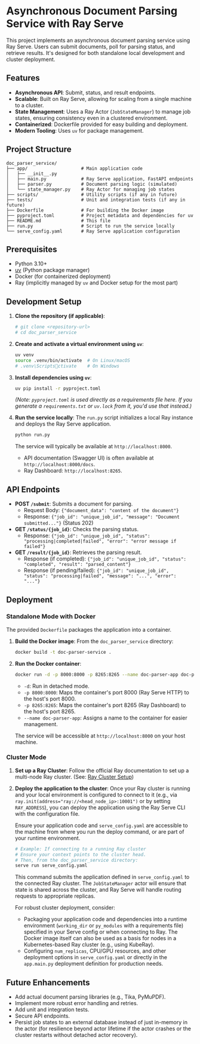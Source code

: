 # Asynchronous Document Parsing Service with Ray Serve

This project implements an asynchronous document parsing service using Ray Serve. Users can submit documents, poll for parsing status, and retrieve results. It's designed for both standalone local development and cluster deployment.

## Features

- **Asynchronous API**: Submit, status, and result endpoints.
- **Scalable**: Built on Ray Serve, allowing for scaling from a single machine to a cluster.
- **State Management**: Uses a Ray Actor (`JobStateManager`) to manage job states, ensuring consistency even in a clustered environment.
- **Containerized**: Dockerfile provided for easy building and deployment.
- **Modern Tooling**: Uses `uv` for package management.

## Project Structure

```
doc_parser_service/
├── app/                    # Main application code
│   ├── __init__.py
│   ├── main.py             # Ray Serve application, FastAPI endpoints
│   ├── parser.py           # Document parsing logic (simulated)
│   └── state_manager.py    # Ray Actor for managing job states
├── scripts/                # Utility scripts (if any in future)
├── tests/                  # Unit and integration tests (if any in future)
├── Dockerfile              # For building the Docker image
├── pyproject.toml          # Project metadata and dependencies for uv
├── README.md               # This file
├── run.py                  # Script to run the service locally
└── serve_config.yaml       # Ray Serve application configuration
```

## Prerequisites

- Python 3.10+
- [uv](https://github.com/astral-sh/uv) (Python package manager)
- Docker (for containerized deployment)
- Ray (implicitly managed by `uv` and Docker setup for the most part)

## Development Setup

1.  **Clone the repository (if applicable)**:
    ```bash
    # git clone <repository-url>
    # cd doc_parser_service
    ```

2.  **Create and activate a virtual environment using `uv`**:
    ```bash
    uv venv
    source .venv/bin/activate  # On Linux/macOS
    # .venv\Scriptsctivate    # On Windows
    ```

3.  **Install dependencies using `uv`**:
    ```bash
    uv pip install -r pyproject.toml
    ```
    *(Note: `pyproject.toml` is used directly as a requirements file here. If you generate a `requirements.txt` or `uv.lock` from it, you'd use that instead.)*

4.  **Run the service locally**:
    The `run.py` script initializes a local Ray instance and deploys the Ray Serve application.
    ```bash
    python run.py
    ```
    The service will typically be available at `http://localhost:8000`.
    - API documentation (Swagger UI) is often available at `http://localhost:8000/docs`.
    - Ray Dashboard: `http://localhost:8265`.

## API Endpoints

-   **POST `/submit`**: Submits a document for parsing.
    -   Request Body: `{"document_data": "content of the document"}`
    -   Response: `{"job_id": "unique_job_id", "message": "Document submitted..."}` (Status 202)
-   **GET `/status/{job_id}`**: Checks the parsing status.
    -   Response: `{"job_id": "unique_job_id", "status": "processing|completed|failed", "error": "error message if failed"}`
-   **GET `/result/{job_id}`**: Retrieves the parsing result.
    -   Response (if completed): `{"job_id": "unique_job_id", "status": "completed", "result": "parsed_content"}`
    -   Response (if pending/failed): `{"job_id": "unique_job_id", "status": "processing|failed", "message": "...", "error": "..."}`

## Deployment

### Standalone Mode with Docker

The provided `Dockerfile` packages the application into a container.

1.  **Build the Docker image**:
    From the `doc_parser_service` directory:
    ```bash
    docker build -t doc-parser-service .
    ```

2.  **Run the Docker container**:
    ```bash
    docker run -d -p 8000:8000 -p 8265:8265 --name doc-parser-app doc-parser-service
    ```
    - `-d`: Run in detached mode.
    - `-p 8000:8000`: Maps the container's port 8000 (Ray Serve HTTP) to the host's port 8000.
    - `-p 8265:8265`: Maps the container's port 8265 (Ray Dashboard) to the host's port 8265.
    - `--name doc-parser-app`: Assigns a name to the container for easier management.

    The service will be accessible at `http://localhost:8000` on your host machine.

### Cluster Mode

1.  **Set up a Ray Cluster**:
    Follow the official Ray documentation to set up a multi-node Ray cluster.
    (See: [Ray Cluster Setup](https://docs.ray.io/en/latest/cluster/getting-started.html))

2.  **Deploy the application to the cluster**:
    Once your Ray cluster is running and your local environment is configured to connect to it (e.g., via `ray.init(address="ray://<head_node_ip>:10001")` or by setting `RAY_ADDRESS`), you can deploy the application using the Ray Serve CLI with the configuration file.

    Ensure your application code and `serve_config.yaml` are accessible to the machine from where you run the deploy command, or are part of your runtime environment.

    ```bash
    # Example: If connecting to a running Ray cluster
    # Ensure your context points to the cluster head.
    # Then, from the doc_parser_service directory:
    serve run serve_config.yaml
    ```
    This command submits the application defined in `serve_config.yaml` to the connected Ray cluster. The `JobStateManager` actor will ensure that state is shared across the cluster, and Ray Serve will handle routing requests to appropriate replicas.

    For robust cluster deployment, consider:
    - Packaging your application code and dependencies into a runtime environment (`working_dir` or `py_modules` with a requirements file) specified in your Serve config or when connecting to Ray. The Docker image itself can also be used as a basis for nodes in a Kubernetes-based Ray cluster (e.g., using KubeRay).
    - Configuring `num_replicas`, CPU/GPU resources, and other deployment options in `serve_config.yaml` or directly in the `app.main.py` deployment definition for production needs.

## Future Enhancements
- Add actual document parsing libraries (e.g., Tika, PyMuPDF).
- Implement more robust error handling and retries.
- Add unit and integration tests.
- Secure API endpoints.
- Persist job states to an external database instead of just in-memory in the actor (for resilience beyond actor lifetime if the actor crashes or the cluster restarts without detached actor recovery).
```
